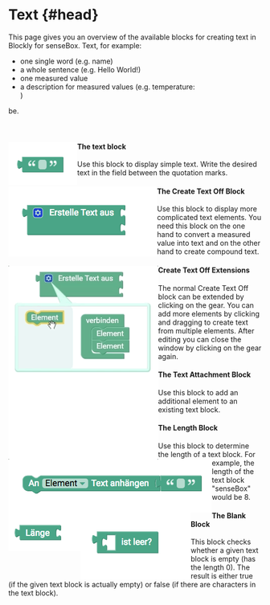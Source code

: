 # Text {#head}

<div class="description">This page gives you an overview of the available blocks for creating text in Blockly for senseBox. Text, for example:
<ul> 
<li>one single word (e.g. name)</li>
<li>a whole sentence (e.g. Hello World!)</li>
<li>one measured value</li>
<li>a description for measured values (e.g. temperature: </li>)
</ul>
be.
</div>
<div class="line">
    <br>
    <br>
</div>

<div class="container">
    <div class="row">
        <div class="col-md-6" id="text">
            <img src="../pictures/blocks/text/text-0.png" alt="block" align="left">
        </div>
        <div class="col-md-6">
            <h4>The text block</h4>
        Use this block to display simple text. Write the desired text in the field between the quotation marks.
        </div>
    </div>
</div>

<div class="line"></div>

<div class="container">
    <div class="row">
        <div class="col-md-6" id="createText">
            <img src="../pictures/blocks/text/text-1.png" alt="block" align="left">
        </div>
        <div class="col-md-6">
            <h4>The Create Text Off Block </h4>
            Use this block to display more complicated text elements. You need this block on the one hand to convert a measured value into text and on the other hand to create compound text. 
        </div>
    </div>
</div>
<div class="container">
    <div class="row">
        <div class="col-md-6">
            <img src="../pictures/blocks/text/text-gif-0.gif" alt="block" align="left">
        </div>
        <div class="col-md-6">
            <h4>Create Text Off Extensions</h4>
            The normal Create Text Off block can be extended by clicking on the gear. You can add more elements by clicking and dragging to create text from multiple elements. After editing you can close the window by clicking on the gear again.
        </div>
    </div>
</div>
<div class="line"></div>

<div class="container">
    <div class="row">
        <div class="col-md-6">
            <img src="../pictures/blocks/text/text-2.png" alt="block" align="left">
        </div>
        <div class="col-md-6">
            <h4>The Text Attachment Block</h4>
            Use this block to add an additional element to an existing text block.
        </div>
    </div>
</div>

<div class="line"></div>

<div class="container">
    <div class="row">
        <div class="col-md-6">
            <img src="../pictures/blocks/text/text-3.png" alt="block" align="left">
        </div>
        <div class="col-md-6">
            <h4>The Length Block</h4>
            Use this block to determine the length of a text block. For example, the length of the text block "senseBox" would be 8.
        </div>
    </div>
</div>

<div class="line"></div>

<div class="container">
    <div class="row">
        <div class="col-md-6">
            <img src="../pictures/blocks/text/text-4.png" alt="block" align="left">
        </div>
        <div class="col-md-6">
            <h4>The Blank Block</h4>
            This block checks whether a given text block is empty (has the length 0). The result is either true (if the given text block is actually empty) or false (if there are characters in the text block).
        </div>
    </div>
</div>

<div class="line"></div>